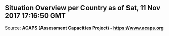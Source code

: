 ## Situation Overview per Country as of Sat, 11 Nov 2017 17:16:50 GMT

Source: **ACAPS (Assessment Capacities Project) - https://www.acaps.org**